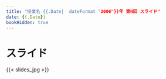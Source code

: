 ```yaml
---
title: "授業名 {{.Date|  dateFormat "2006"}}年 第N回 スライド"
date: {{.Date}}
bookHidden: true
---
```



# スライド

{{< slides_jpg >}}